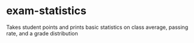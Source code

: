 # exam-statistics
Takes student points and prints basic statistics on class average, passing rate, and a grade distribution
